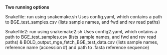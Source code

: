 
**Two running options**

Snakefile: run using snakemake.sh
  Uses config.yaml, which contains a path to BGE_test_samples.csv (lists sample names, and fwd and rev read paths)


Snakefile2: run using snakemake2.sh
  Uses config2.yaml, which ontains a path to BGE_test_samples.csv (lists sample names, and fwd and rev read paths) & BOLD_output_mge_fetch_BGE_test_data.csv (lists sample names, reference name (accession #) and path to .fasta reference sequence)

  
